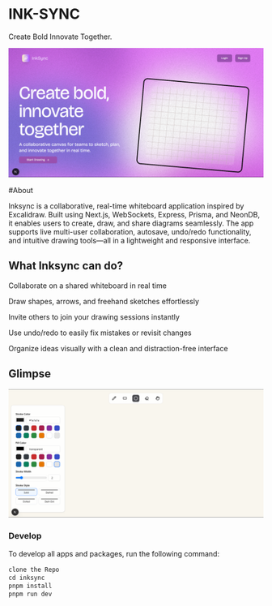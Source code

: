 # INK-SYNC

Create Bold Innovate Together.

![App Screenshot](./assets/homepage.png)

#About

Inksync is a collaborative, real-time whiteboard application inspired by Excalidraw. Built using Next.js, WebSockets, Express, Prisma, and NeonDB, it enables users to create, draw, and share diagrams seamlessly. The app supports live multi-user collaboration, autosave, undo/redo functionality, and intuitive drawing tools—all in a lightweight and responsive interface.

## What Inksync can do?

Collaborate on a shared whiteboard in real time

Draw shapes, arrows, and freehand sketches effortlessly

Invite others to join your drawing sessions instantly

Use undo/redo to easily fix mistakes or revisit changes

Organize ideas visually with a clean and distraction-free interface


 ## Glimpse

![App Screenshot](./assets/main.png)

### Develop

To develop all apps and packages, run the following command:

```
clone the Repo
cd inksync
pnpm install
pnpm run dev

```



